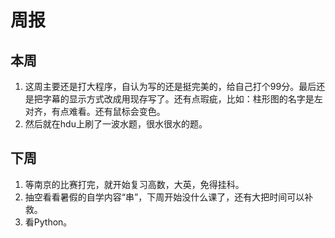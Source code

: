 # 周报

## 本周

1. 这周主要还是打大程序，自认为写的还是挺完美的，给自己打个99分。最后还是把字幕的显示方式改成用现存写了。还有点瑕疵，比如：柱形图的名字是左对齐，有点难看。还有鼠标会变色。
2. 然后就在hdu上刷了一波水题，很水很水的题。
## 下周

1. 等南京的比赛打完，就开始复习高数，大英，免得挂科。
2. 抽空看看暑假的自学内容“串”，下周开始没什么课了，还有大把时间可以补救。
3. 看Python。

